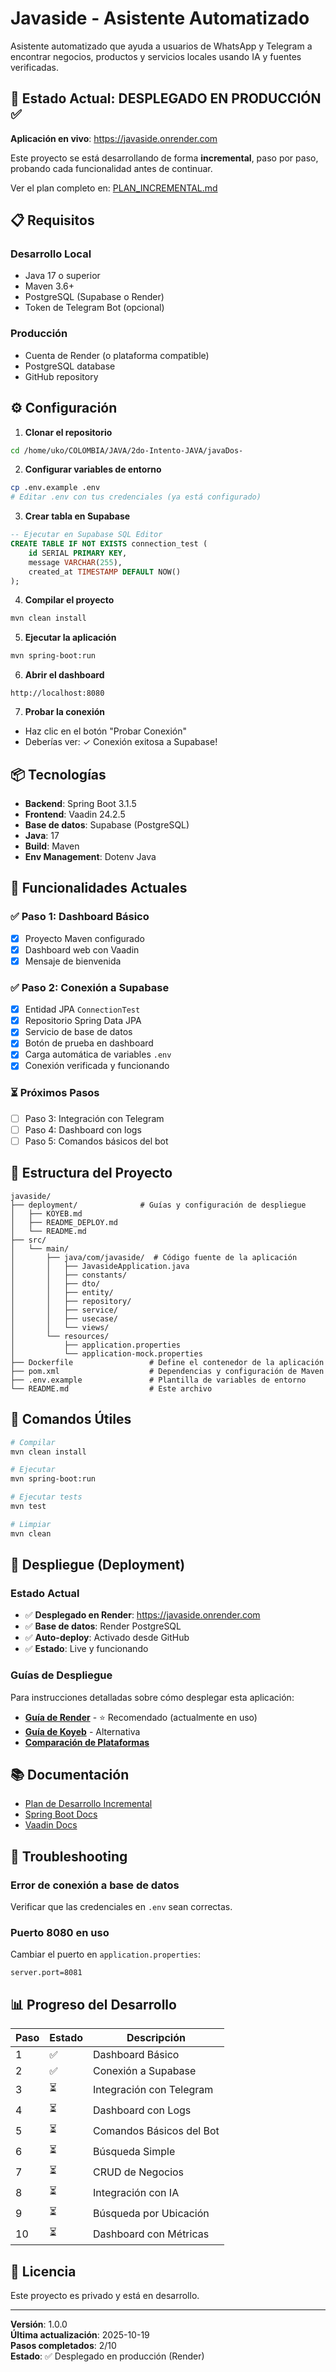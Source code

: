# Javaside - Asistente Automatizado

Asistente automatizado que ayuda a usuarios de WhatsApp y Telegram a encontrar negocios, productos y servicios locales usando IA y fuentes verificadas.

## 🚀 Estado Actual: DESPLEGADO EN PRODUCCIÓN ✅

**Aplicación en vivo**: https://javaside.onrender.com

Este proyecto se está desarrollando de forma **incremental**, paso por paso, probando cada funcionalidad antes de continuar.

Ver el plan completo en: [PLAN_INCREMENTAL.md](PLAN_INCREMENTAL.md)

## 📋 Requisitos

### Desarrollo Local
- Java 17 o superior
- Maven 3.6+
- PostgreSQL (Supabase o Render)
- Token de Telegram Bot (opcional)

### Producción
- Cuenta de Render (o plataforma compatible)
- PostgreSQL database
- GitHub repository

## ⚙️ Configuración

1. **Clonar el repositorio**
```bash
cd /home/uko/COLOMBIA/JAVA/2do-Intento-JAVA/javaDos-
```

2. **Configurar variables de entorno**
```bash
cp .env.example .env
# Editar .env con tus credenciales (ya está configurado)
```

3. **Crear tabla en Supabase**
```sql
-- Ejecutar en Supabase SQL Editor
CREATE TABLE IF NOT EXISTS connection_test (
    id SERIAL PRIMARY KEY,
    message VARCHAR(255),
    created_at TIMESTAMP DEFAULT NOW()
);
```

4. **Compilar el proyecto**
```bash
mvn clean install
```

5. **Ejecutar la aplicación**
```bash
mvn spring-boot:run
```

6. **Abrir el dashboard**
```
http://localhost:8080
```

7. **Probar la conexión**
- Haz clic en el botón "Probar Conexión"
- Deberías ver: ✓ Conexión exitosa a Supabase!

## 📦 Tecnologías

- **Backend**: Spring Boot 3.1.5
- **Frontend**: Vaadin 24.2.5
- **Base de datos**: Supabase (PostgreSQL)
- **Java**: 17
- **Build**: Maven
- **Env Management**: Dotenv Java

## 🎯 Funcionalidades Actuales

### ✅ Paso 1: Dashboard Básico
- [x] Proyecto Maven configurado
- [x] Dashboard web con Vaadin
- [x] Mensaje de bienvenida

### ✅ Paso 2: Conexión a Supabase
- [x] Entidad JPA `ConnectionTest`
- [x] Repositorio Spring Data JPA
- [x] Servicio de base de datos
- [x] Botón de prueba en dashboard
- [x] Carga automática de variables `.env`
- [x] Conexión verificada y funcionando

### ⏳ Próximos Pasos
- [ ] Paso 3: Integración con Telegram
- [ ] Paso 4: Dashboard con logs
- [ ] Paso 5: Comandos básicos del bot

## 📝 Estructura del Proyecto

```
javaside/
├── deployment/              # Guías y configuración de despliegue
│   ├── KOYEB.md
│   ├── README_DEPLOY.md
│   └── README.md
├── src/
│   └── main/
│       ├── java/com/javaside/  # Código fuente de la aplicación
│       │   ├── JavasideApplication.java
│       │   ├── constants/
│       │   ├── dto/
│       │   ├── entity/
│       │   ├── repository/
│       │   ├── service/
│       │   ├── usecase/
│       │   └── views/
│       └── resources/
│           ├── application.properties
│           └── application-mock.properties
├── Dockerfile                 # Define el contenedor de la aplicación
├── pom.xml                    # Dependencias y configuración de Maven
├── .env.example               # Plantilla de variables de entorno
└── README.md                  # Este archivo
```

## 🔧 Comandos Útiles

```bash
# Compilar
mvn clean install

# Ejecutar
mvn spring-boot:run

# Ejecutar tests
mvn test

# Limpiar
mvn clean
```

## 🚀 Despliegue (Deployment)

### Estado Actual
- ✅ **Desplegado en Render**: https://javaside.onrender.com
- ✅ **Base de datos**: Render PostgreSQL
- ✅ **Auto-deploy**: Activado desde GitHub
- ✅ **Estado**: Live y funcionando

### Guías de Despliegue
Para instrucciones detalladas sobre cómo desplegar esta aplicación:

- **[Guía de Render](./deployment/RENDER.md)** - ⭐ Recomendado (actualmente en uso)
- **[Guía de Koyeb](./deployment/KOYEB.md)** - Alternativa
- **[Comparación de Plataformas](./deployment/README_DEPLOY.md)**

## 📚 Documentación

- [Plan de Desarrollo Incremental](PLAN_INCREMENTAL.md)
- [Spring Boot Docs](https://spring.io/projects/spring-boot)
- [Vaadin Docs](https://vaadin.com/docs)

## 🐛 Troubleshooting

### Error de conexión a base de datos
Verificar que las credenciales en `.env` sean correctas.

### Puerto 8080 en uso
Cambiar el puerto en `application.properties`:
```properties
server.port=8081
```

## 📊 Progreso del Desarrollo

| Paso | Estado | Descripción |
|------|--------|-------------|
| 1 | ✅ | Dashboard Básico |
| 2 | ✅ | Conexión a Supabase |
| 3 | ⏳ | Integración con Telegram |
| 4 | ⏳ | Dashboard con Logs |
| 5 | ⏳ | Comandos Básicos del Bot |
| 6 | ⏳ | Búsqueda Simple |
| 7 | ⏳ | CRUD de Negocios |
| 8 | ⏳ | Integración con IA |
| 9 | ⏳ | Búsqueda por Ubicación |
| 10 | ⏳ | Dashboard con Métricas |

## 📄 Licencia

Este proyecto es privado y está en desarrollo.

---

**Versión**: 1.0.0  
**Última actualización**: 2025-10-19  
**Pasos completados**: 2/10  
**Estado**: ✅ Desplegado en producción (Render)
